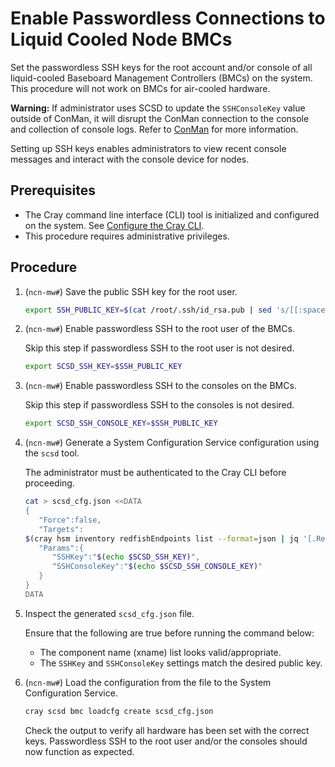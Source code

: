 # Enable Passwordless Connections to Liquid Cooled Node BMCs

Set the passwordless SSH keys for the root account and/or console of all liquid-cooled Baseboard Management Controllers \(BMCs\) on the system. This procedure will not work on BMCs for air-cooled hardware.

**Warning:** If administrator uses SCSD to update the `SSHConsoleKey` value outside of ConMan, it will disrupt the ConMan connection to the console and collection of console logs. Refer to [ConMan](../conman/ConMan.md) for more information.

Setting up SSH keys enables administrators to view recent console messages and interact with the console device for nodes.

## Prerequisites

- The Cray command line interface \(CLI\) tool is initialized and configured on the system.
  See [Configure the Cray CLI](../configure_cray_cli.md).
- This procedure requires administrative privileges.

## Procedure

1. (`ncn-mw#`) Save the public SSH key for the root user.

    ```bash
    export SSH_PUBLIC_KEY=$(cat /root/.ssh/id_rsa.pub | sed 's/[[:space:]]*$//')
    ```

1. (`ncn-mw#`) Enable passwordless SSH to the root user of the BMCs.

    Skip this step if passwordless SSH to the root user is not desired.

    ```bash
    export SCSD_SSH_KEY=$SSH_PUBLIC_KEY
    ```

1. (`ncn-mw#`) Enable passwordless SSH to the consoles on the BMCs.

    Skip this step if passwordless SSH to the consoles is not desired.

    ```bash
    export SCSD_SSH_CONSOLE_KEY=$SSH_PUBLIC_KEY
    ```

1. (`ncn-mw#`) Generate a System Configuration Service configuration using the `scsd` tool.

    The administrator must be authenticated to the Cray CLI before proceeding.

    ```bash
    cat > scsd_cfg.json <<DATA
    {
       "Force":false,
       "Targets":
    $(cray hsm inventory redfishEndpoints list --format=json | jq '[.RedfishEndpoints[] | .ID]' | sed 's/^/   /'),
       "Params":{
          "SSHKey":"$(echo $SCSD_SSH_KEY)",
          "SSHConsoleKey":"$(echo $SCSD_SSH_CONSOLE_KEY)"
       }
    }
    DATA
    ```

1. Inspect the generated `scsd_cfg.json` file.

    Ensure that the following are true before running the command below:

    - The component name (xname) list looks valid/appropriate.
    - The `SSHKey` and `SSHConsoleKey` settings match the desired public key.

1. (`ncn-mw#`) Load the configuration from the file to the System Configuration Service.

    ```bash
    cray scsd bmc loadcfg create scsd_cfg.json
    ```

    Check the output to verify all hardware has been set with the correct keys. Passwordless SSH to the root user and/or the consoles should now function as expected.
